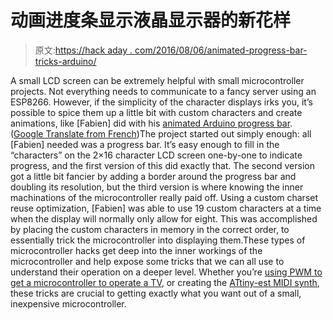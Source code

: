 # 动画进度条显示液晶显示器的新花样

> 原文:[https://hack aday . com/2016/08/06/animated-progress-bar-tricks-arduino/](https://hackaday.com/2016/08/06/animated-progress-bar-tricks-arduino/)

A small LCD screen can be extremely helpful with small microcontroller projects. Not everything needs to communicate to a fancy server using an ESP8266\. However, if the simplicity of the character displays irks you, it’s possible to spice them up a little bit with custom characters and create animations, like [Fabien] did with his [animated Arduino progress bar](https://www.carnetdumaker.net/articles/faire-une-barre-de-progression-avec-arduino-et-liquidcrystal/). ([Google Translate from French](https://translate.google.com/translate?hl=fr&sl=fr&tl=en&u=https%3A%2F%2Fwww.carnetdumaker.net%2Farticles%2Ffaire-une-barre-de-progression-avec-arduino-et-liquidcrystal%2F))The project started out simply enough: all [Fabien] needed was a progress bar. It’s easy enough to fill in the “characters” on the 2×16 character LCD screen one-by-one to indicate progress, and the first version of this did exactly that. The second version got a little bit fancier by adding a border around the progress bar and doubling its resolution, but the third version is where knowing the inner machinations of the microcontroller really paid off. Using a custom charset reuse optimization, [Fabien] was able to use 19 custom characters at a time when the display will normally only allow for eight. This was accomplished by placing the custom characters in memory in the correct order, to essentially trick the microcontroller into displaying them.These types of microcontroller hacks get deep into the inner workings of the microcontroller and help expose some tricks that we can all use to understand their operation on a deeper level. Whether you’re [using PWM to get a microcontroller to operate a TV](https://hackaday.com/2016/07/08/cute-usart-trick-brings-pwm-to-ir-leds/), or creating the [ATtiny-est MIDI synth](https://hackaday.com/2016/05/08/smallest-midi-synth-again/), these tricks are crucial to getting exactly what you want out of a small, inexpensive microcontroller.